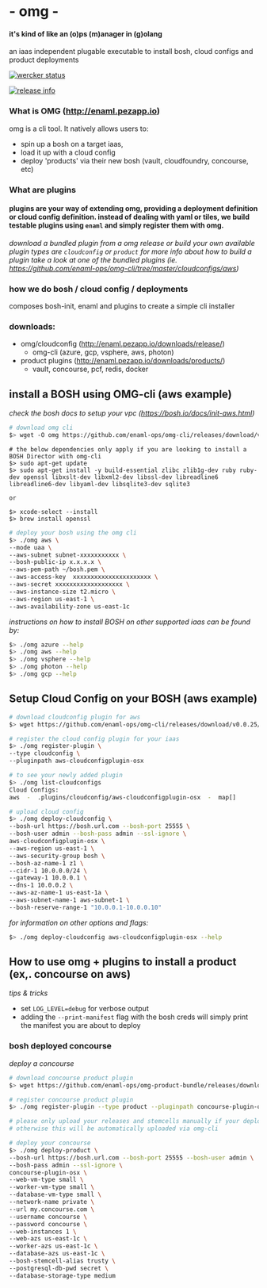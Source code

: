 # - omg -   
#### it's kind of like an (o)ps (m)anager in (g)olang
an iaas independent plugable executable to install bosh, cloud configs and product deployments

[![wercker status](https://app.wercker.com/status/429f96482fd95fecbc70ecc25aee8c70/s/master "wercker status")](https://app.wercker.com/project/bykey/429f96482fd95fecbc70ecc25aee8c70)

[![release info](https://img.shields.io/github/downloads/enaml-ops/omg-cli/total.svg?maxAge=2592000 "release info")](http://www.somsubhra.com/github-release-stats/?username=enaml-ops&repository=omg-cli)

### What is OMG (http://enaml.pezapp.io)
omg is a cli tool. It natively allows users to:
- spin up a bosh on a target iaas,
- load it up with a cloud config
- deploy 'products' via their new bosh (vault, cloudfoundry, concourse, etc)

### What are plugins
#### plugins are your way of extending omg, providing a deployment definition or cloud config definition. instead of dealing with yaml or tiles, we build testable plugins using `enaml` and simply register them with omg.
*download a bundled plugin from a omg release or build your own*
*available plugin types are `cloudconfig` or `product` for more info about how to build a plugin take a look at one of the bundled plugins (ie. https://github.com/enaml-ops/omg-cli/tree/master/cloudconfigs/aws)*

### how we do bosh / cloud config / deployments
composes bosh-init, enaml and plugins to create a simple cli installer

### downloads:
- omg/cloudconfig (http://enaml.pezapp.io/downloads/release/)
  - omg-cli (azure, gcp, vsphere, aws, photon)
- product plugins (http://enaml.pezapp.io/downloads/products/)
  - vault, concourse, pcf, redis, docker

## install a BOSH using OMG-cli (aws example)
*check the bosh docs to setup your vpc (https://bosh.io/docs/init-aws.html)*
```bash
# download omg cli
$> wget -O omg https://github.com/enaml-ops/omg-cli/releases/download/v0.0.25/omg-osx && chmod +x omg
```

```
# the below dependencies only apply if you are looking to install a BOSH Director with omg-cli
$> sudo apt-get update
$> sudo apt-get install -y build-essential zlibc zlib1g-dev ruby ruby-dev openssl libxslt-dev libxml2-dev libssl-dev libreadline6 libreadline6-dev libyaml-dev libsqlite3-dev sqlite3

or 

$> xcode-select --install
$> brew install openssl
```

```bash
# deploy your bosh using the omg cli
$> ./omg aws \
--mode uaa \
--aws-subnet subnet-xxxxxxxxxxx \
--bosh-public-ip x.x.x.x \
--aws-pem-path ~/bosh.pem \
--aws-access-key  xxxxxxxxxxxxxxxxxxxxxx \
--aws-secret xxxxxxxxxxxxxxxxxxx \
--aws-instance-size t2.micro \
--aws-region us-east-1 \
--aws-availability-zone us-east-1c
```

*instructions on how to install BOSH on other supported iaas can be found by:*
```bash
$> ./omg azure --help
$> ./omg aws --help
$> ./omg vsphere --help
$> ./omg photon --help
$> ./omg gcp --help
```

## Setup Cloud Config on your BOSH (aws example)
```bash
# download cloudconfig plugin for aws
$> wget https://github.com/enaml-ops/omg-cli/releases/download/v0.0.25/aws-cloudconfigplugin-osx
```
```bash
# register the cloud config plugin for your iaas
$> ./omg register-plugin \
--type cloudconfig \
--pluginpath aws-cloudconfigplugin-osx
```

```bash
# to see your newly added plugin
$> ./omg list-cloudconfigs
Cloud Configs:
aws  -  .plugins/cloudconfig/aws-cloudconfigplugin-osx  -  map[]
```

```bash
# upload cloud config
$> ./omg deploy-cloudconfig \
--bosh-url https://bosh.url.com --bosh-port 25555 \
--bosh-user admin --bosh-pass admin --ssl-ignore \
aws-cloudconfigplugin-osx \
--aws-region us-east-1 \
--aws-security-group bosh \
--bosh-az-name-1 z1 \
--cidr-1 10.0.0.0/24 \
--gateway-1 10.0.0.1 \
--dns-1 10.0.0.2 \
--aws-az-name-1 us-east-1a \
--aws-subnet-name-1 aws-subnet-1 \
--bosh-reserve-range-1 "10.0.0.1-10.0.0.10"

```

*for information on other options and flags:*
```bash
$> ./omg deploy-cloudconfig aws-cloudconfigplugin-osx --help
```

## How to use omg + plugins to install a product (ex,. concourse on aws)

*tips & tricks*
- set `LOG_LEVEL=debug` for verbose output
- adding the `--print-manifest` flag with the bosh creds will simply print the manifest you are about to deploy

### bosh deployed concourse
*deploy a concourse*
```bash
# download concourse product plugin
$> wget https://github.com/enaml-ops/omg-product-bundle/releases/download/v0.0.14/concourse-plugin-osx
```

```bash
# register concourse product plugin
$> ./omg register-plugin --type product --pluginpath concourse-plugin-osx
```

```bash
# please only upload your releases and stemcells manually if your deployment does not use remote urls
# otherwise this will be automatically uploaded via omg-cli
```

```bash
# deploy your concourse
$> ./omg deploy-product \
--bosh-url https://bosh.url.com --bosh-port 25555 --bosh-user admin \
--bosh-pass admin --ssl-ignore \
concourse-plugin-osx \
--web-vm-type small \
--worker-vm-type small \
--database-vm-type small \
--network-name private \
--url my.concourse.com \
--username concourse \
--password concourse \
--web-instances 1 \
--web-azs us-east-1c \
--worker-azs us-east-1c \
--database-azs us-east-1c \
--bosh-stemcell-alias trusty \
--postgresql-db-pwd secret \
--database-storage-type medium
```

